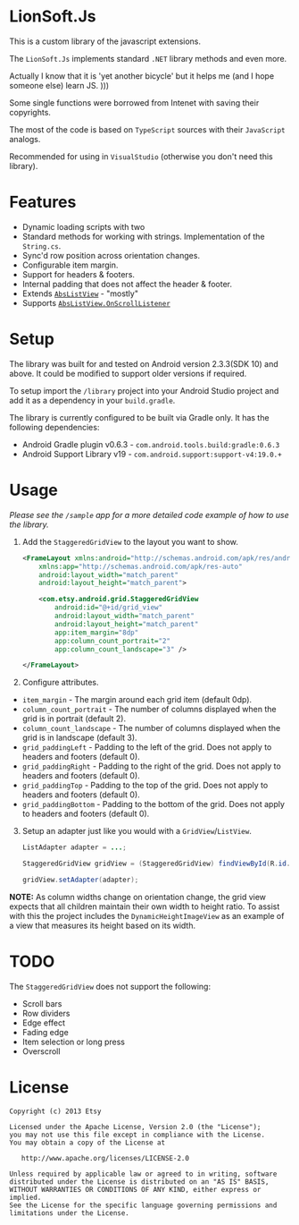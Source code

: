 LionSoft.Js
==============

This is a custom library of the javascript extensions.

The `LionSoft.Js` implements standard `.NET` library methods and even more.

Actually I know that it is 'yet another bicycle' but it helps me (and I hope someone else) learn JS. )))

Some single functions were borrowed from Intenet with saving their copyrights.

The most of the code is based on `TypeScript` sources with their `JavaScript` analogs.

Recommended for using in `VisualStudio` (otherwise you don't need this library).


Features
=====

 * Dynamic loading scripts with two
 * Standard methods for working with strings. Implementation of the `String.cs`.
 * Sync'd row position across orientation changes.
 * Configurable item margin.
 * Support for headers & footers.
 * Internal padding that does not affect the header & footer.
 * Extends [`AbsListView`](http://developer.android.com/reference/android/widget/AbsListView.html) - "mostly"
 * Supports [`AbsListView.OnScrollListener`](http://developer.android.com/reference/android/widget/AbsListView.OnScrollListener.html)

Setup
=====

The library was built for and tested on Android version 2.3.3(SDK 10) and above. It could be modified to support older versions if required.

To setup import the `/library` project into your Android Studio project and add it as a dependency in your `build.gradle`.

The library is currently configured to be built via Gradle only. It has the following dependencies:

 * Android Gradle plugin v0.6.3 - `com.android.tools.build:gradle:0.6.3`
 * Android Support Library v19 - `com.android.support:support-v4:19.0.+`

Usage
=====

*Please see the `/sample` app for a more detailed code example of how to use the library.*

1. Add the `StaggeredGridView` to the layout you want to show.
    ```xml
    <FrameLayout xmlns:android="http://schemas.android.com/apk/res/android"
        xmlns:app="http://schemas.android.com/apk/res-auto"
        android:layout_width="match_parent"
        android:layout_height="match_parent">
    
        <com.etsy.android.grid.StaggeredGridView
            android:id="@+id/grid_view"
            android:layout_width="match_parent"
            android:layout_height="match_parent"
            app:item_margin="8dp"
            app:column_count_portrait="2"
            app:column_count_landscape="3" />
    
    </FrameLayout>
    ```
2. Configure attributes.
 * `item_margin` - The margin around each grid item (default 0dp).
 * `column_count_portrait` - The number of columns displayed when the grid is in portrait (default 2).
 * `column_count_landscape` - The number of columns displayed when the grid is in landscape (default 3).
 * `grid_paddingLeft` - Padding to the left of the grid. Does not apply to headers and footers (default 0).
 * `grid_paddingRight` - Padding to the right of the grid. Does not apply to headers and footers (default 0).
 * `grid_paddingTop` - Padding to the top of the grid. Does not apply to headers and footers (default 0).
 * `grid_paddingBottom` - Padding to the bottom of the grid. Does not apply to headers and footers (default 0).
3. Setup an adapter just like you would with a `GridView`/`ListView`.
    ```java
    ListAdapter adapter = ...;

    StaggeredGridView gridView = (StaggeredGridView) findViewById(R.id.grid_view);

    gridView.setAdapter(adapter);
    ```
**NOTE:**
As column widths change on orientation change, the grid view expects that all children
maintain their own width to height ratio. To assist with this the project includes the
`DynamicHeightImageView` as an example of a view that measures its height based on its width.

TODO
=====

The `StaggeredGridView` does not support the following:

 * Scroll bars
 * Row dividers
 * Edge effect
 * Fading edge
 * Item selection or long press
 * Overscroll

License
=======

    Copyright (c) 2013 Etsy

    Licensed under the Apache License, Version 2.0 (the "License");
    you may not use this file except in compliance with the License.
    You may obtain a copy of the License at

       http://www.apache.org/licenses/LICENSE-2.0

    Unless required by applicable law or agreed to in writing, software
    distributed under the License is distributed on an "AS IS" BASIS,
    WITHOUT WARRANTIES OR CONDITIONS OF ANY KIND, either express or implied.
    See the License for the specific language governing permissions and
    limitations under the License.

[1]: http://f.cl.ly/items/2z1B0Y0M0G0O2k1l3J03/Trending.png
